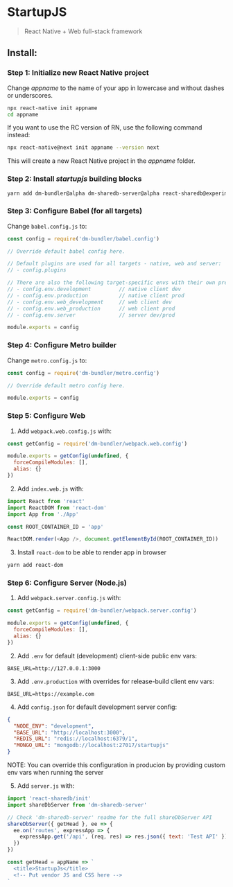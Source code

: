 # StartupJS

> React Native + Web full-stack framework

## Install:

### Step 1: Initialize new React Native project

Change *appname* to the name of your app in lowercase and without dashes or underscores.

```bash
npx react-native init appname
cd appname
```

If you want to use the RC version of RN, use the following command instead:

```bash
npx react-native@next init appname --version next
```

This will create a new React Native project in the *appname* folder.

### Step 2: Install *startupjs* building blocks

```bash
yarn add dm-bundler@alpha dm-sharedb-server@alpha react-sharedb@experimental
```

### Step 3: Configure Babel (for all targets)

Change `babel.config.js` to:

```js
const config = require('dm-bundler/babel.config')

// Override default babel config here.

// Default plugins are used for all targets - native, web and server:
// - config.plugins

// There are also the following target-specific envs with their own presets and plugins:
// - config.env.development         // native client dev
// - config.env.production          // native client prod
// - config.env.web_development     // web client dev
// - config.env.web_production      // web client prod
// - config.env.server              // server dev/prod

module.exports = config
```

### Step 4: Configure Metro builder

Change `metro.config.js` to:

```js
const config = require('dm-bundler/metro.config')

// Override default metro config here.

module.exports = config
```

### Step 5: Configure Web

1. Add `webpack.web.config.js` with:

```js
const getConfig = require('dm-bundler/webpack.web.config')

module.exports = getConfig(undefined, {
  forceCompileModules: [],
  alias: {}
})
```

2. Add `index.web.js` with:

```js
import React from 'react'
import ReactDOM from 'react-dom'
import App from './App'

const ROOT_CONTAINER_ID = 'app'

ReactDOM.render(<App />, document.getElementById(ROOT_CONTAINER_ID))  
```

3. Install `react-dom` to be able to render app in browser

```bash
yarn add react-dom
```

### Step 6: Configure Server (Node.js)

1. Add `webpack.server.config.js` with:

```js
const getConfig = require('dm-bundler/webpack.server.config')

module.exports = getConfig(undefined, {
  forceCompileModules: [],
  alias: {}
})
```

2. Add `.env` for default (development) client-side public env vars:

```
BASE_URL=http://127.0.0.1:3000
```

3. Add `.env.production` with overrides for release-build client env vars:

```
BASE_URL=https://example.com
```

4. Add `config.json` for default development server config:

  ```json
  {
    "NODE_ENV": "development",
    "BASE_URL": "http://localhost:3000",
    "REDIS_URL": "redis://localhost:6379/1",
    "MONGO_URL": "mongodb://localhost:27017/startupjs"
  }
  ```

  NOTE: You can override this configuration in producion by providing custom env vars when running the server

5. Add `server.js` with:

```js
import 'react-sharedb/init'
import shareDbServer from 'dm-sharedb-server'

// Check 'dm-sharedb-server' readme for the full shareDbServer API
shareDbServer({ getHead }, ee => {
  ee.on('routes', expressApp => {
    expressApp.get('/api', (req, res) => res.json({ text: 'Test API' }))
  })
})

const getHead = appName => `
  <title>StartupJs</title>
  <!-- Put vendor JS and CSS here -->
`
```
